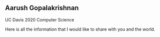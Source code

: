 ## Aarush Gopalakrishnan

UC Davis 2020
Computer Science 

Here is all the information that I would like to share with you and the world.

